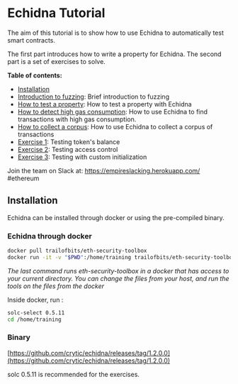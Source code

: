 # Echidna Tutorial

The aim of this tutorial is to show how to use Echidna to automatically test smart contracts.

The first part introduces how to write a property for Echidna.
The second part is a set of exercises to solve.

**Table of contents:**

- [Installation](#installation)
- [Introduction to fuzzing](./fuzzing-introduction.md): Brief introduction to fuzzing
- [How to test a property](./how-to-test-a-property.md): How to test a property with Echidna
- [How to detect high gas consumption](./finding-transactions-with-high-gas-consumption.md): How to use Echidna to find transactions with high gas consumption.
- [How to collect a corpus](./collecting-a-corpus.md): How to use Echidna to collect a corpus of transactions
- [Exercise 1](./Exercise-1.md): Testing token's balance
- [Exercise 2](./Exercise-2.md): Testing access control
- [Exercise 3](./Exercise-3.md): Testing with custom initialization

Join the team on Slack at: https://empireslacking.herokuapp.com/ #ethereum

## Installation

Echidna can be installed through docker or using the pre-compiled binary.

### Echidna through docker

```bash
docker pull trailofbits/eth-security-toolbox
docker run -it -v "$PWD":/home/training trailofbits/eth-security-toolbox
```

*The last command runs eth-security-toolbox in a docker that has access to your current directory. You can change the files from your host, and run the tools on the files from the docker*

Inside docker, run :

```bash
solc-select 0.5.11
cd /home/training
```

### Binary

[https://github.com/crytic/echidna/releases/tag/1.2.0.0](https://github.com/crytic/echidna/releases/tag/1.2.0.0)

solc 0.5.11 is recommended for the exercises.
